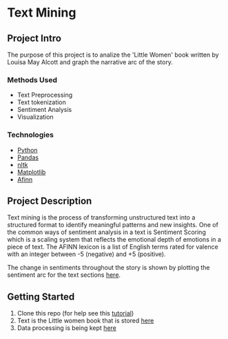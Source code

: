 # Text Mining


## Project Intro
The purpose of this project is to analize the 'Little Women' book written by Louisa May Alcott and graph the narrative arc of the story.

### Methods Used
* Text Preprocessing
* Text tokenization
* Sentiment Analysis
* Visualization

### Technologies
* [Python](https://www.python.org/)
* [Pandas](https://pandas.pydata.org/)
* [nltk](https://www.nltk.org/)
* [Matplotlib](https://matplotlib.org/)
* [Afinn](https://pypi.org/project/afinn/)

## Project Description
 Text mining is the process of transforming unstructured text into a structured format to identify meaningful patterns and new insights. One of the common ways of sentiment analysis in a text is Sentiment Scoring which is a scaling system that reflects the emotional depth of emotions in a piece of text.
 The AFINN lexicon is a list of English terms rated for valence with an integer between -5 (negative) and +5 (positive).
 
 The change in sentiments throughout the story is shown by plotting the sentiment arc for the text sections [here](https://github.com/Unisepp/Data_Mining_Exercises/blob/main/Little_Women/Sentiment_Arc.png).

## Getting Started

1. Clone this repo (for help see this [tutorial](https://help.github.com/articles/cloning-a-repository/))
2. Text is the Little women book that is stored [here](https://github.com/Unisepp/Data_Mining_Exercises/blob/main/Little_Women/Little_Women.txt)
3. Data processing is being kept [here](https://github.com/Unisepp/Data_Mining_Exercises/blob/main/Little_Women/Little_women.py)



